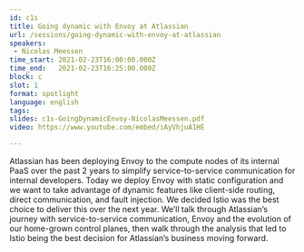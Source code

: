 ```yaml
---
id: c1s
title: Going dynamic with Envoy at Atlassian
url: /sessions/going-dynamic-with-envoy-at-atlassian
speakers:
 - Nicolas Meessen
time_start: 2021-02-23T16:00:00.000Z
time_end:   2021-02-23T16:25:00.000Z
block: c
slot: 1
format: spotlight 
language: english
tags:
slides: c1s-GoingDynamicEnvoy-NicolasMeessen.pdf
video: https://www.youtube.com/embed/iAyVhjuA1HE

---
```


Atlassian has been deploying Envoy to the compute nodes of its internal PaaS over the past 2 years to simplify service-to-service communication for internal developers. Today we deploy Envoy with static configuration and we want to take advantage of dynamic features like client-side routing, direct communication, and fault injection. We decided Istio was the best choice to deliver this over the next year. We’ll talk through Atlassian’s journey with service-to-service communication, Envoy and the evolution of our home-grown control planes, then walk through the analysis that led to Istio being the best decision for Atlassian’s business moving forward.
